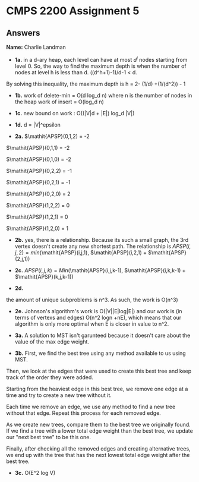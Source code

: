 # CMPS 2200 Assignment 5
## Answers

**Name:** Charlie Landman






- **1a.**
in a d-ary heap, each level can have at most $d^i$ nodes starting from level 0. So, the way to find the maximum depth is when the number of nodes at level h is less than d. ((d^h+1)-1)/d-1 < d.

By solving this inequality, the maximum depth is h = 2- (1/d) +(1/(d^2)) - 1

- **1b.**
work of delete-min = O(d log_d n) where n is the number of nodes in the heap
work of insert = O(log_d n)

- **1c.**
new bound on work : O((|V|d + |E|) log_d |V|)


- **1d.**
d = |V|^epsilon

- **2a.**
$\mathit{APSP}(0,1,2) = -2

$\mathit{APSP}(0,1,1) = -2

$\mathit{APSP}(0,1,0) = -2

$\mathit{APSP}(0,2,2) = -1

$\mathit{APSP}(0,2,1) = -1

$\mathit{APSP}(0,2,0) = 2

$\mathit{APSP}(1,2,2) = 0

$\mathit{APSP}(1,2,1) = 0

$\mathit{APSP}(1,2,0) = 1


- **2b.**
yes, there is a relationship. Because its such a small graph, the 3rd vertex doesn't create any new shortest path. The relationship is $\mathit{APSP}(i,j,2) = min($\mathit{APSP}(i,j,1), $\mathit{APSP}(i,2,1) + $\mathit{APSP}(2,j,1))

- **2c.**
  $\mathit{APSP}(i,j,k)=Min($\mathit{APSP}(i,j,k-1), $\mathit{APSP}(i,k,k-1) + $\mathit{APSP}(k,j,k-1))

- **2d.**

the amount of unique subproblems is n^3. As such, the work is O(n^3)

- **2e.**
Johnson's algorithm's work is O(|V||E|log|E|) and our work is (in terms of vertexs and edges) O(n^2 logn +nE), which means that our algorithm is only more optimal when E is closer in value to n^2.


- **3a.**
A solution to MST isn't garunteed because it doesn't care about the value of the max edge weight. 

- **3b.**
First, we find the best tree using any method available to us using MST.

Then, we look at the edges that were used to create this best tree and keep track of the order they were added.

Starting from the heaviest edge in this best tree, we remove one edge at a time and try to create a new tree without it.

Each time we remove an edge, we use any method to find a new tree without that edge. Repeat this process for each removed edge.

As we create new trees, compare them to the best tree we originally found. If we find a tree with a lower total edge weight than the best tree, we update our "next best tree" to be this one.

Finally, after checking all the removed edges and creating alternative trees, we end up with the tree that has the next lowest total edge weight after the best tree.

- **3c.**
O(E^2 log V)